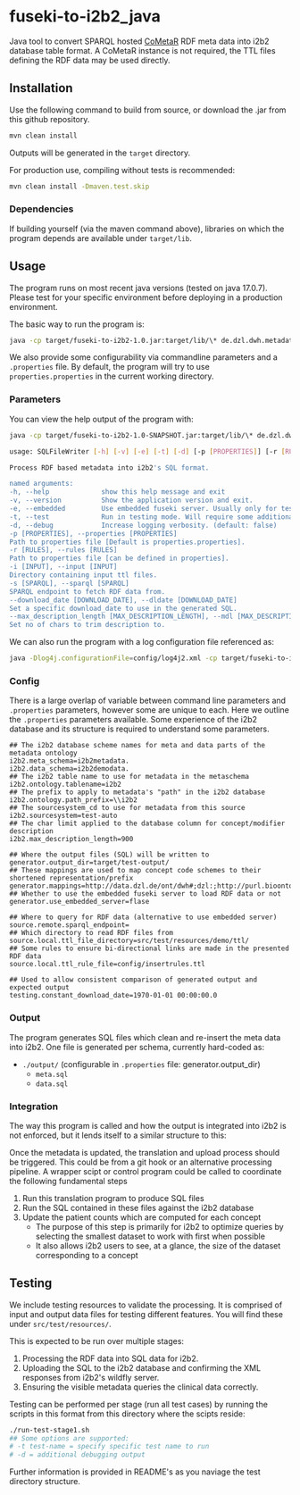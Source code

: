 # fuseki-to-i2b2_java

Java tool to convert SPARQL hosted [CoMetaR](https://github.com/dzl-dm/cometar) RDF meta data into i2b2 database table format. A CoMetaR instance is not required, the TTL files defining the RDF data may be used directly.

## Installation
Use the following command to build from source, or download the .jar from this github repository.
```sh
mvn clean install
```
Outputs will be generated in the `target` directory.

For production use, compiling without tests is recommended:
```sh
mvn clean install -Dmaven.test.skip
```

### Dependencies
If building yourself (via the maven command above), libraries on which the program depends are available under `target/lib`.

## Usage
The program runs on most recent java versions (tested on java 17.0.7). Please test for your specific environment before deploying in a production environment.

The basic way to run the program is:
```sh
java -cp target/fuseki-to-i2b2-1.0.jar:target/lib/\* de.dzl.dwh.metadata.SQLFileWriter
```
We also provide some configurability via commandline parameters and a `.properties` file. By default, the program will try to use `properties.properties` in the current working directory.

### Parameters
You can view the help output of the program with:
```sh
java -cp target/fuseki-to-i2b2-1.0-SNAPSHOT.jar:target/lib/\* de.dzl.dwh.metadata.SQLFileWriter --help

usage: SQLFileWriter [-h] [-v] [-e] [-t] [-d] [-p [PROPERTIES]] [-r [RULES]] [-i [INPUT]] [-s [SPARQL]] [--download_date [DOWNLOAD_DATE]] [--max_description_length [MAX_DESCRIPTION_LENGTH]]

Process RDF based metadata into i2b2's SQL format.

named arguments:
-h, --help             show this help message and exit
-v, --version          Show the application version and exit.
-e, --embedded         Use embedded fuseki server. Usually only for testing. (default: false)
-t, --test             Run in testing mode. Will require some additional variables either as arguments or set in the properties. (default: false)
-d, --debug            Increase logging verbosity. (default: false)
-p [PROPERTIES], --properties [PROPERTIES]
Path to properties file [Default is properties.properties].
-r [RULES], --rules [RULES]
Path to properties file [can be defined in properties].
-i [INPUT], --input [INPUT]
Directory containing input ttl files.
-s [SPARQL], --sparql [SPARQL]
SPARQL endpoint to fetch RDF data from.
--download_date [DOWNLOAD_DATE], --dldate [DOWNLOAD_DATE]
Set a specific download_date to use in the generated SQL.
--max_description_length [MAX_DESCRIPTION_LENGTH], --mdl [MAX_DESCRIPTION_LENGTH]
Set no of chars to trim description to.
```

We can also run the program with a log configuration file referenced as:
```sh
java -Dlog4j.configurationFile=config/log4j2.xml -cp target/fuseki-to-i2b2-1.0-SNAPSHOT.jar:target/lib/\* de.dzl.dwh.metadata.SQLFileWriter --help
```

### Config
There is a large overlap of variable between command line parameters and `.properties` parameters, however some are unique to each. Here we outline the `.properties` parameters available. Some experience of the i2b2 database and its structure is required to understand some parameters.
```properties
## The i2b2 database scheme names for meta and data parts of the metadata ontology
i2b2.meta_schema=i2b2metadata.
i2b2.data_schema=i2b2demodata.
## The i2b2 table name to use for metadata in the metaschema
i2b2.ontology.tablename=i2b2
## The prefix to apply to metadata's "path" in the i2b2 database
i2b2.ontology.path_prefix=\\i2b2
## The sourcesystem_cd to use for metadata from this source
i2b2.sourcesystem=test-auto
## The char limit applied to the database column for concept/modifier description
i2b2.max_description_length=900

## Where the output files (SQL) will be written to
generator.output_dir=target/test-output/
## These mappings are used to map concept code schemes to their shortened representation/prefix
generator.mappings=http://data.dzl.de/ont/dwh#;dzl:;http://purl.bioontology.org/ontology/SNOMEDCT/;S:;http://loinc.org/owl#;L:;http://sekmi.de/histream/dwh#snomed;S:;http://sekmi.de/histream/dwh#loinc;L:
## Whether to use the embedded fuseki server to load RDF data or not
generator.use_embedded_server=flase

## Where to query for RDF data (alternative to use embedded server)
source.remote.sparql_endpoint=
## Which directory to read RDF files from
source.local.ttl_file_directory=src/test/resources/demo/ttl/
## Some rules to ensure bi-directional links are made in the presented RDF data
source.local.ttl_rule_file=config/insertrules.ttl

## Used to allow consistent comparison of generated output and expected output
testing.constant_download_date=1970-01-01 00:00:00.0

```

### Output
The program generates SQL files which clean and re-insert the meta data into i2b2. One file is generated per schema, currently hard-coded as:
* `./output/` (configurable in `.properties` file: generator.output_dir)
    * `meta.sql`
    * `data.sql`

### Integration
The way this program is called and how the output is integrated into i2b2 is not enforced, but it lends itself to a similar structure to this:  

Once the metadata is updated, the translation and upload process should be triggered. This could be from a git hook or an alternative processing pipeline. A wrapper scipt or control program could be called to coordinate the following fundamental steps
1. Run this translation program to produce SQL files
1. Run the SQL contained in these files against the i2b2 database
1. Update the patient counts which are computed for each concept
    * The purpose of this step is primarily for i2b2 to optimize queries by selecting the smallest dataset to work with first when possible
    * It also allows i2b2 users to see, at a glance, the size of the dataset corresponding to a concept


## Testing

We include testing resources to validate the processing. It is comprised of input and output data files for testing different features. You will find these under `src/test/resources/`.

This is expected to be run over multiple stages:  
1. Processing the RDF data into SQL data for i2b2.
1. Uploading the SQL to the i2b2 database and confirming the XML responses from i2b2's wildfly server.
1. Ensuring the visible metadata queries the clinical data correctly.

Testing can be performed per stage (run all test cases) by running the scripts in this format from this directory where the scipts reside:
```sh
./run-test-stage1.sh
## Some options are supported:
# -t test-name = specify specific test name to run
# -d = additional debugging output
```

Further information is provided in README's as you naviage the test directory structure.
